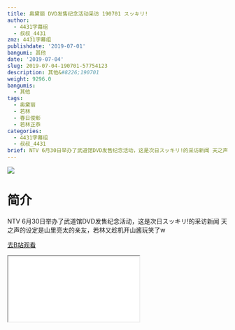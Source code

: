 ```yaml
---
title: 奥黛丽 DVD发售纪念活动采访 190701 スッキリ!
author:
  - 4431字幕组
  - 叔叔_4431
zmz: 4431字幕组
publishdate: '2019-07-01'
bangumi: 其他
date: '2019-07-04'
slug: 2019-07-04-190701-57754123
description: 其他&#8226;190701
weight: 9296.0
bangumis:
  - 其他
tags:
  - 奥黛丽
  - 若林
  - 春日俊彰
  - 若林正恭
categories:
  - 4431字幕组
  - 叔叔_4431
brief: NTV 6月30日举办了武道馆DVD发售纪念活动，这是次日スッキリ!的采访新闻 天之声的设定是山里亮太的亲友，若林又趁机开山酱玩笑了w
---
```

![](https://raw.githubusercontent.com/tcgriffith/owaraisite/master/static/tmpimg/1e3a1025b9b091fd3e652f007e63ae6004a6a052.jpg.480.jpg)
# 简介  
NTV
6月30日举办了武道馆DVD发售纪念活动，这是次日スッキリ!的采访新闻
天之声的设定是山里亮太的亲友，若林又趁机开山酱玩笑了w  

[去B站观看](https://www.bilibili.com/video/av57754123/)
<div class ="resp-container"><iframe class="testiframe" src="//player.bilibili.com/player.html?aid=57754123"", scrolling="no", allowfullscreen="true" > </iframe></div> 
